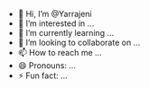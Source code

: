 - 👋 Hi, I’m @Yarrajeni
- 👀 I’m interested in ...
- 🌱 I’m currently learning ...
- 💞️ I’m looking to collaborate on ...
- 📫 How to reach me ...
- 😄 Pronouns: ...
- ⚡ Fun fact: ...

<!---
Yarrajeni/Yarrajeni is a ✨ special ✨ repository because its `README.md` (this file) appears on your GitHub profile.
You can click the Preview link to take a look at your changes.
--->
